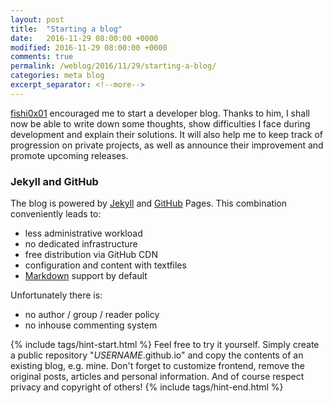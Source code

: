 ```yaml
---
layout: post
title:  "Starting a blog"
date:   2016-11-29 08:00:00 +0000
modified: 2016-11-29 08:00:00 +0000 
comments: true
permalink: /weblog/2016/11/29/starting-a-blog/
categories: meta blog
excerpt_separator: <!--more-->
---
```


[fishi0x01][fish] encouraged me to start a developer blog. Thanks to him, I shall now be able to write down some thoughts, show difficulties I face during development and explain their solutions. It will also help me to keep track of progression on private projects, as well as announce their improvement and promote upcoming releases.

<!--more-->

### Jekyll and GitHub ###

The blog is powered by [Jekyll][jekyll] and [GitHub][github] Pages. This combination conveniently leads to:

 - less administrative workload
 - no dedicated infrastructure
 - free distribution via GitHub CDN
 - configuration and content with textfiles
 - [Markdown][markdown] support by default

Unfortunately there is:

 - no author / group / reader policy
 - no inhouse commenting system


{% include tags/hint-start.html %}
Feel free to try it yourself. Simply create a public repository "*USERNAME*.github.io" and copy the contents of an existing blog, e.g. mine. Don't forget to customize frontend, remove the original posts, articles and personal information. And of course respect privacy and copyright of others!
{% include tags/hint-end.html %}


[fish]: https://fishi.devtail.com/
[github]: https://github.com/
[jekyll]: https://jekyllrb.com/
[markdown]: https://guides.github.com/features/mastering-markdown/

